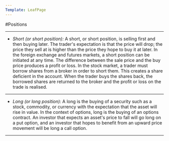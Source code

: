 ```yaml
---
Template: LeafPage
---
```


#Positions

---

 - *Short (or short position):* A short, or short position, is selling first and then buying later. The trader's expectation is that the price will drop; the price they sell at is higher than the price they hope to buy it at later. In the foreign exchange and futures markets, a short position can be initiated at any time. The difference between the sale price and the buy price produces a profit or loss. In the stock market, a trader must borrow shares from a broker in order to short them. This creates a share deficient in the account. When the trader buys the shares back, the borrowed shares are returned to the broker and the profit or loss on the trade is realised.  
 
---
 
 - *Long (or long position):* A long is the buying of a security such as a stock, commodity, or currency with the expectation that the asset will rise in value. In the context of options, long is the buying of an options contract. An investor that expects an asset's price to fall will go long on a put option, and an investor that hopes to benefit from an upward price movement will be long a call option.  
 
---
